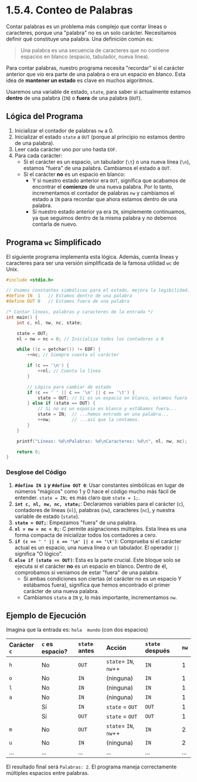 # 1.5.4. Conteo de Palabras

Contar palabras es un problema más complejo que contar líneas o caracteres, porque una "palabra" no es un solo carácter. Necesitamos definir qué constituye una palabra. Una definición común es:

> Una palabra es una secuencia de caracteres que no contiene espacios en blanco (espacio, tabulador, nueva línea).

Para contar palabras, nuestro programa necesita "recordar" si el carácter anterior que vio era parte de una palabra o era un espacio en blanco. Esta idea de **mantener un estado** es clave en muchos algoritmos.

Usaremos una variable de estado, `state`, para saber si actualmente estamos **dentro** de una palabra (`IN`) o **fuera** de una palabra (`OUT`).

## Lógica del Programa

1.  Inicializar el contador de palabras `nw` a 0.
2.  Inicializar el estado `state` a `OUT` (porque al principio no estamos dentro de una palabra).
3.  Leer cada carácter uno por uno hasta `EOF`.
4.  Para cada carácter:
    - Si el carácter es un espacio, un tabulador (`\t`) o una nueva línea (`\n`), estamos "fuera" de una palabra. Cambiamos el estado a `OUT`.
    - Si el carácter **no** es un espacio en blanco:
      - Y si nuestro estado anterior era `OUT`, significa que acabamos de encontrar el **comienzo** de una nueva palabra. Por lo tanto, incrementamos el contador de palabras `nw` y cambiamos el estado a `IN` para recordar que ahora estamos dentro de una palabra.
      - Si nuestro estado anterior ya era `IN`, simplemente continuamos, ya que seguimos dentro de la misma palabra y no debemos contarla de nuevo.

## Programa `wc` Simplificado

El siguiente programa implementa esta lógica. Además, cuenta líneas y caracteres para ser una versión simplificada de la famosa utilidad `wc` de Unix.

```c
#include <stdio.h>

// Usamos constantes simbólicas para el estado, mejora la legibilidad.
#define IN  1   // Estamos dentro de una palabra
#define OUT 0   // Estamos fuera de una palabra

/* Contar líneas, palabras y caracteres de la entrada */
int main() {
    int c, nl, nw, nc, state;

    state = OUT;
    nl = nw = nc = 0; // Inicializa todos los contadores a 0

    while ((c = getchar()) != EOF) {
        ++nc; // Siempre cuenta el carácter

        if (c == '\n') {
            ++nl; // Cuenta la línea
        }

        // Lógica para cambiar de estado
        if (c == ' ' || c == '\n' || c == '\t') {
            state = OUT; // Si es un espacio en blanco, estamos fuera
        } else if (state == OUT) {
            // Si no es un espacio en blanco y estábamos fuera...
            state = IN;  // ...hemos entrado en una palabra...
            ++nw;        // ...así que la contamos.
        }
    }

    printf("Líneas: %d\nPalabras: %d\nCaracteres: %d\n", nl, nw, nc);

    return 0;
}
```

### Desglose del Código

1.  **`#define IN 1` y `#define OUT 0`**: Usar constantes simbólicas en lugar de números "mágicos" como 1 y 0 hace el código mucho más fácil de entender. `state = IN;` es más claro que `state = 1;`.
2.  **`int c, nl, nw, nc, state;`**: Declaramos variables para el carácter (`c`), contadores de líneas (`nl`), palabras (`nw`), caracteres (`nc`), y nuestra variable de estado (`state`).
3.  **`state = OUT;`**: Empezamos "fuera" de una palabra.
4.  **`nl = nw = nc = 0;`**: C permite asignaciones múltiples. Esta línea es una forma compacta de inicializar todos los contadores a cero.
5.  **`if (c == ' ' || c == '\n' || c == '\t')`**: Comprueba si el carácter actual es un espacio, una nueva línea o un tabulador. El operador `||` significa "O lógico".
6.  **`else if (state == OUT)`**: Esta es la parte crucial. Este bloque solo se ejecuta si el carácter **no** es un espacio en blanco. Dentro de él, comprobamos si veníamos de estar "fuera" de una palabra.
    - Si ambas condiciones son ciertas (el carácter no es un espacio Y estábamos fuera), significa que hemos encontrado el primer carácter de una nueva palabra.
    - Cambiamos `state` a `IN` y, lo más importante, incrementamos `nw`.

## Ejemplo de Ejecución

Imagina que la entrada es: `hola  mundo` (con dos espacios)

| Carácter `c` | `c` es espacio? | `state` antes | Acción                | `state` después | `nw` |
| :----------- | :-------------- | :------------ | :-------------------- | :-------------- | :--- |
| `h`          | No              | `OUT`         | `state`= `IN`, `nw`++ | `IN`            | 1    |
| `o`          | No              | `IN`          | (ninguna)             | `IN`            | 1    |
| `l`          | No              | `IN`          | (ninguna)             | `IN`            | 1    |
| `a`          | No              | `IN`          | (ninguna)             | `IN`            | 1    |
| ` `          | Sí              | `IN`          | `state` = `OUT`       | `OUT`           | 1    |
| ` `          | Sí              | `OUT`         | `state` = `OUT`       | `OUT`           | 1    |
| `m`          | No              | `OUT`         | `state`= `IN`, `nw`++ | `IN`            | 2    |
| `u`          | No              | `IN`          | (ninguna)             | `IN`            | 2    |
| ...          | ...             | ...           | ...                   | ...             | ...  |

El resultado final será `Palabras: 2`. El programa maneja correctamente múltiples espacios entre palabras.
